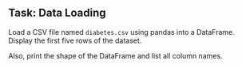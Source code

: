 ## Task: Data Loading

Load a CSV file named `diabetes.csv` using pandas into a DataFrame. Display the first five rows of the dataset.

Also, print the shape of the DataFrame and list all column names.
